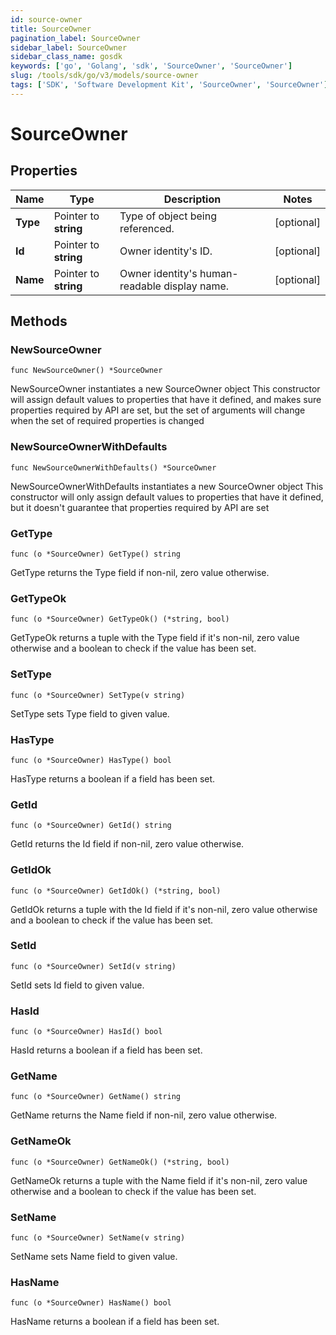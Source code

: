 ```yaml
---
id: source-owner
title: SourceOwner
pagination_label: SourceOwner
sidebar_label: SourceOwner
sidebar_class_name: gosdk
keywords: ['go', 'Golang', 'sdk', 'SourceOwner', 'SourceOwner'] 
slug: /tools/sdk/go/v3/models/source-owner
tags: ['SDK', 'Software Development Kit', 'SourceOwner', 'SourceOwner']
---
```


# SourceOwner

## Properties

Name | Type | Description | Notes
------------ | ------------- | ------------- | -------------
**Type** | Pointer to **string** | Type of object being referenced. | [optional] 
**Id** | Pointer to **string** | Owner identity&#39;s ID. | [optional] 
**Name** | Pointer to **string** | Owner identity&#39;s human-readable display name. | [optional] 

## Methods

### NewSourceOwner

`func NewSourceOwner() *SourceOwner`

NewSourceOwner instantiates a new SourceOwner object
This constructor will assign default values to properties that have it defined,
and makes sure properties required by API are set, but the set of arguments
will change when the set of required properties is changed

### NewSourceOwnerWithDefaults

`func NewSourceOwnerWithDefaults() *SourceOwner`

NewSourceOwnerWithDefaults instantiates a new SourceOwner object
This constructor will only assign default values to properties that have it defined,
but it doesn't guarantee that properties required by API are set

### GetType

`func (o *SourceOwner) GetType() string`

GetType returns the Type field if non-nil, zero value otherwise.

### GetTypeOk

`func (o *SourceOwner) GetTypeOk() (*string, bool)`

GetTypeOk returns a tuple with the Type field if it's non-nil, zero value otherwise
and a boolean to check if the value has been set.

### SetType

`func (o *SourceOwner) SetType(v string)`

SetType sets Type field to given value.

### HasType

`func (o *SourceOwner) HasType() bool`

HasType returns a boolean if a field has been set.

### GetId

`func (o *SourceOwner) GetId() string`

GetId returns the Id field if non-nil, zero value otherwise.

### GetIdOk

`func (o *SourceOwner) GetIdOk() (*string, bool)`

GetIdOk returns a tuple with the Id field if it's non-nil, zero value otherwise
and a boolean to check if the value has been set.

### SetId

`func (o *SourceOwner) SetId(v string)`

SetId sets Id field to given value.

### HasId

`func (o *SourceOwner) HasId() bool`

HasId returns a boolean if a field has been set.

### GetName

`func (o *SourceOwner) GetName() string`

GetName returns the Name field if non-nil, zero value otherwise.

### GetNameOk

`func (o *SourceOwner) GetNameOk() (*string, bool)`

GetNameOk returns a tuple with the Name field if it's non-nil, zero value otherwise
and a boolean to check if the value has been set.

### SetName

`func (o *SourceOwner) SetName(v string)`

SetName sets Name field to given value.

### HasName

`func (o *SourceOwner) HasName() bool`

HasName returns a boolean if a field has been set.


